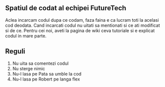 ## Spatiul de codat al echipei FutureTech
Aclea incarcam codul dupa ce codam, faza faina e ca lucram toti la acelasi cod deodata.
Cand incarcati codul nu uitati sa mentionati si ce ati modificat si de ce.
Pentru cei noi, aveti la pagina de wiki ceva tutoriale si e explicat codul in mare parte.
## Reguli
1. Nu uita sa comentezi codul
2. Nu sterge nimic
3. Nu-l lasa pe Pata sa umble la cod
4. Nu-l lasa pe Robert pe langa flex
